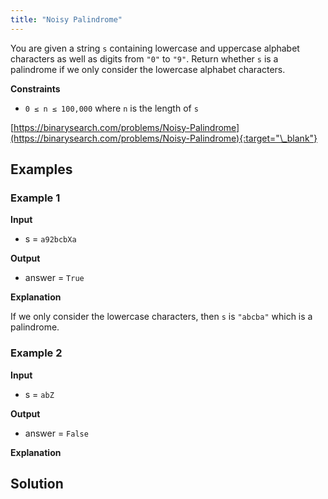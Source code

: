 ```yaml
---
title: "Noisy Palindrome"
---
```


You are given a string `s` containing lowercase and uppercase alphabet characters as well as digits from `"0"` to `"9"`. Return whether `s` is a palindrome if we only consider the lowercase alphabet characters.

**Constraints**

- `0 ≤ n ≤ 100,000` where `n` is the length of `s`

[https://binarysearch.com/problems/Noisy-Palindrome](https://binarysearch.com/problems/Noisy-Palindrome){:target="\_blank"}

## Examples

### Example 1

**Input**

- s = `a92bcbXa`

**Output**

- answer = `True`

**Explanation**

If we only consider the lowercase characters, then `s` is `"abcba"` which is a palindrome.

### Example 2

**Input**

- s = `abZ`

**Output**

- answer = `False`

**Explanation**

## Solution

<script src="https://gist.github.com/yaeba/16da7be5123724fcf6eccc25581cef5a.js?file=Noisy-Palindrome.py"></script>
